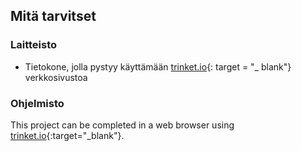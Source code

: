 ## Mitä tarvitset

### Laitteisto

+ Tietokone, jolla pystyy käyttämään [trinket.io](https://trinket.io){: target = "_ blank"} verkkosivustoa

### Ohjelmisto

This project can be completed in a web browser using [trinket.io](https://trinket.io){:target="_blank"}.